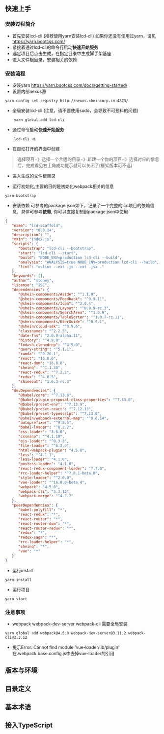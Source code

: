 ## 快速上手
### 安装过程简介
* 首先安装lcd-cli (推荐使用yarn安装lcd-cli) 如果你还没有使用过yarn，请见 https://yarn.bootcss.com/
* 紧接着通过lcd-cli的命令行启动**快速开始服务**
* 选定项目后点击生成，在指定目录中生成脚手架基座
* 进入文件根目录，安装相关的依赖

### 安装流程
* 安装yarn 
https://yarn.bootcss.com/docs/getting-started/
* 设置内部nexus源
```
yarn config set registry http://nexus.sheincorp.cn:4873/
```
* 全局安装lcd-cli (注意，请不要使用sudo，会导致不可预料的问题)
```shell
    yarn global add lcd-cli 
```
* 通过命令启动**快速开始服务**
```shell
    lcd-cli ui
```
* 在自动打开的界面中创建
>选择项目=》选择一个合适的目录=》新建一个你的项目=》选择对应的信息后，完成看见右上角成功提示就可以关闭了(框架版本可不选)

* 进入生成的文件根目录

* 运行初始化,主要的目的是初始化webpack相关的信息
```shell
yarn bootstrap
```
* 安装依赖
可参考的package.json如下，记录了一个完整的lcd项目的依赖信息，具体可参考**依赖**, 
你可以直接复制到package.json中使用
```json
{
   "name": "lcd-scaffold",
   "version": "0.0.14",
   "description": "",
   "main": "index.js",
   "scripts": {
      "bootstrap": "lcd-cli --bootstrap",
      "start": "lcd-cli --start",
      "build": "NODE_ENV=production lcd-cli --build",
      "analysis": "ANALYSIS=true NODE_ENV=production lcd-cli --build",
      "lint": "eslint --ext .js --ext .jsx ."
   },
   "keywords": [],
   "author": "stoney",
   "license": "ISC",
   "dependencies": {
      "@shein-components/Aside": "^1.1.0",
      "@shein-components/Feedback": "^0.9.11",
      "@shein-components/Icon": "^2.0.4",
      "@shein-components/Layout": "^0.9.9-rc.3",
      "@shein-components/SearchArea": "^1.0.9",
      "@shein-components/TableSorter": "^1.0.7-rc.11",
      "@shein-components/UserGuide": "^0.9.1",
      "@shein/cloud-sdk": "^0.9.6",
      "classnames": "^2.2.5",
      "date-fns": "2.0.0-alpha.11",
      "history": "^4.9.0",
      "lodash.clonedeep": "^4.5.0",
      "query-string": "^5.1.1",
      "ramda": "^0.26.1",
      "react": "16.8.6",
      "react-dom": "16.8.6",
      "sheinq": "^1.1.38",
      "react-redux": "^7.2.2",
      "redux": "^4.0.5",
      "shineout": "1.6.3-rc.3"
   },
   "devDependencies": {
      "@babel/core": "^7.13.8",
      "@babel/plugin-proposal-class-properties": "^7.13.0",
      "@babel/preset-env": "^7.13.9",
      "@babel/preset-react": "^7.12.13",
      "@babel/preset-typescript": "^7.13.0",
      "@shein/webpack-external-map": "^0.6.14",
      "autoprefixer": "^9.8.5",
      "babel-loader": "^8.2.2",
      "css-loader": "3.6.0",
      "cssnano": "^4.1.10",
      "ejs-loader": "^0.3.3",
      "file-loader": "^6.2.0",
      "html-webpack-plugin": "4.5.0",
      "less": "^4.1.1",
      "less-loader": "4.1.0",
      "postcss-loader": "4.1.0",
      "react-redux-component-loader": "7.7.0",
      "rrc-loader-helper": "^7.8.1-beta.0",
      "style-loader": "^2.0.0",
      "vue-loader": "^16.0.0-beta.4",
      "webpack": "4.5.0",
      "webpack-cli": "3.3.12",
      "webpack-merge": "^4.2.2"
   },
   "peerDependencies": {
      "babel-polyfill": "*",
      "react-redux": "*",
      "react-router": "*",
      "react-router-dom": "*",
      "react-router-redux": "*",
      "redux": "*",
      "redux-saga": "*",
      "rrc-loader-helper": "*",
      "sheinq": "*",
      "vue": "*"
   }
}


```
* 运行install
```shell
yarn install
```
* 运行项目
```
yarn start
```
### 注意事项
* webpack webpack-dev-server webpack-cli 需要全局安装
```
yarn global add webpack@4.5.0 webpack-dev-server@3.11.2 webpack-cli@3.3.12
```
* 提示Error: Cannot find module 'vue-loader/lib/plugin'
在.webpack.base.config.js中去掉vue-loader的引用

## 版本与环境
## 目录定义
## 基本术语
## 接入TypeScript
